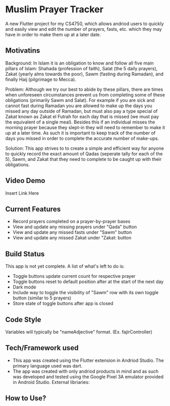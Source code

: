 # Muslim Prayer Tracker

A new Flutter project for my CS4750, which allows andriod users to quickly and easily view and edit the number of prayers, fasts, etc. which they may have in order to make them up at a later date.

## Motivatins
Background: In Islam it is an obligation to know and follow all five main pillars of Islam: Shahada (profession of faith), Salat (the 5 daily prayers), Zakat (yearly alms towards the poor), Sawm (fasting during Ramadan), and finally Haij (pilgrimage to Mecca). 

Problem: Although we try our best to abide by these pillars, there are times when unforeseen circumstances prevent us from completing some of these obligations (primarily Sawm and Salat). For example if you are sick and cannot fast during Ramadan you are allowed to make up the days you missed any day outside of Ramadan, but must also pay a type special of Zakat known as Zakat el Futrah for each day that is missed (we must pay the equivalent of a single meal). Besides this if an individual misses the morning prayer because they slept-in they will need to remember to make it up at a later time. As such it is important to keep track of the number of days you missed in order to complete the accurate number of make-ups.

Solution: This app strives to to create a simple and efficient way for anyone to quickly record the exact amount of Qadas (seperate tally for each of the 5), Sawm, and Zakat that they need to complete to be caught up with their obligations.

## Video Demo
Insert Link Here

## Current Features
- Record prayers completed on a prayer-by-prayer bases
- View and update any missing prayers under "Qada" button
- View and update any missed fasts under "Sawm" button
- View and update any missed Zakat under "Zakat: button

## Build Status
This app is not yet complete. A list of what's left to do is:
- Toggle buttons update current count for respective prayer
- Toggle buttons reset to default position after at the start of the next day
- Dark mode
- Include way to toggle the visibility of "Sawm" row with its own toggle button (similar to 5 prayers)
- Store state of toggle buttons after app is closed

## Code Style
Variables will typically be "nameAdjective" format. (Ex. fajirController)

## Tech/Framework used
- This app was created using the Flutter extension in Andriod Studio. The primary language used was dart.
- The app was created with only andriod products in mind and as such was developed and tested using the Google Pixel 3A emulator provided in Android Studio. 
External libriaries:



## How to Use?




